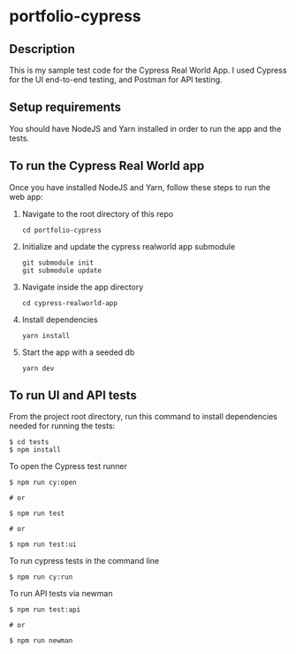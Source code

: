# portfolio-cypress

## Description

This is my sample test code for the Cypress Real World App. I used Cypress for the UI end-to-end testing, and Postman for API testing.

## Setup requirements

You should have NodeJS and Yarn installed in order to run the app and the tests.

## To run the Cypress Real World app

Once you have installed NodeJS and Yarn, follow these steps to run the web app:

1. Navigate to the root directory of this repo
   ```
   cd portfolio-cypress
   ```
1. Initialize and update the cypress realworld app submodule
   ```
   git submodule init
   git submodule update
   ```
1. Navigate inside the app directory
   ```
   cd cypress-realworld-app
   ```
1. Install dependencies
   ```
   yarn install
   ```
1. Start the app with a seeded db
   ```
   yarn dev
   ```

## To run UI and API tests

From the project root directory, run this command to install dependencies needed for running the tests:

```
$ cd tests
$ npm install
```

To open the Cypress test runner

```
$ npm run cy:open

# or

$ npm run test

# or

$ npm run test:ui
```

To run cypress tests in the command line

```
$ npm run cy:run
```

To run API tests via newman

```
$ npm run test:api

# or

$ npm run newman
```

